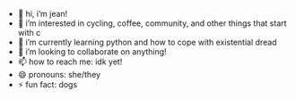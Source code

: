 - 👋 hi, i’m jean!
- 👀 i’m interested in cycling, coffee, community, and other things that start with c
- 🌱 i’m currently learning python and how to cope with existential dread
- 💞️ i’m looking to collaborate on anything!
- 📫 how to reach me: idk yet!
- 😄 pronouns: she/they
- ⚡ fun fact: dogs

<!---
vjgill/vjgill is a ✨ special ✨ repository because its `README.md` (this file) appears on your GitHub profile.
You can click the Preview link to take a look at your changes.
--->
